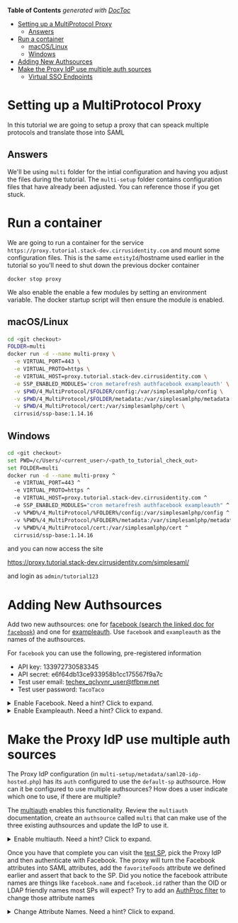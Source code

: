 <!-- START doctoc generated TOC please keep comment here to allow auto update -->
<!-- DON'T EDIT THIS SECTION, INSTEAD RE-RUN doctoc TO UPDATE -->
**Table of Contents**  *generated with [DocToc](https://github.com/thlorenz/doctoc)*

- [Setting up a MultiProtocol Proxy](#setting-up-a-multiprotocol-proxy)
  - [Answers](#answers)
- [Run a container](#run-a-container)
  - [macOS/Linux](#macoslinux)
  - [Windows](#windows)
- [Adding New Authsources](#adding-new-authsources)
- [Make the Proxy IdP use multiple auth sources](#make-the-proxy-idp-use-multiple-auth-sources)
  - [Virtual SSO Endpoints](#virtual-sso-endpoints)

<!-- END doctoc generated TOC please keep comment here to allow auto update -->


# Setting up a MultiProtocol Proxy

In this tutorial we are going to setup a proxy that can speack
multiple protocols and translate those into SAML

## Answers

We'll be using `multi` folder for the intial configuration and having you
adjust the files during the tutorial. The `multi-setup` folder contains configuration files that
have already been adjusted. You can reference those if you get stuck.


# Run a container

We are going to run a container for the service `https://proxy.tutorial.stack-dev.cirrusidentity.com`
and mount some configuration files. This is the same `entityId`/hostname used earlier in the tutorial
so you'll need to shut down the previous docker container

    docker stop proxy

We also enable the enable a few modules by setting an environment
variable. The docker startup script will then ensure the module is enabled.

## macOS/Linux
```bash
cd <git checkout>
FOLDER=multi
docker run -d --name multi-proxy \
  -e VIRTUAL_PORT=443 \
  -e VIRTUAL_PROTO=https \
  -e VIRTUAL_HOST=proxy.tutorial.stack-dev.cirrusidentity.com \
  -e SSP_ENABLED_MODULES='cron metarefresh authfacebook exampleauth' \
  -v $PWD/4_MultiProtocol/$FOLDER/config:/var/simplesamlphp/config \
  -v $PWD/4_MultiProtocol/$FOLDER/metadata:/var/simplesamlphp/metadata \
  -v $PWD/4_MultiProtocol/cert:/var/simplesamlphp/cert \
  cirrusid/ssp-base:1.14.16
```

## Windows
```bash
cd <git checkout>
set PWD=/c/Users/<current_user>/<path_to_tutorial_check_out>
set FOLDER=multi
docker run -d --name multi-proxy ^
  -e VIRTUAL_PORT=443 ^
  -e VIRTUAL_PROTO=https ^
  -e VIRTUAL_HOST=proxy.tutorial.stack-dev.cirrusidentity.com ^
  -e SSP_ENABLED_MODULES="cron metarefresh authfacebook exampleauth" ^
  -v %PWD%/4_MultiProtocol/%FOLDER%/config:/var/simplesamlphp/config ^
  -v %PWD%/4_MultiProtocol/%FOLDER%/metadata:/var/simplesamlphp/metadata ^
  -v %PWD%/4_MultiProtocol/cert:/var/simplesamlphp/cert ^
  cirrusid/ssp-base:1.14.16
```

and you can now access the site

https://proxy.tutorial.stack-dev.cirrusidentity.com/simplesaml/

and login as `admin/tutorial123`

# Adding New Authsources

Add two new authsources: one for [facebook (search the linked doc for `facebook`)](https://github.com/simplesamlphp/simplesamlphp/blob/v1.14.16/config-templates/authsources.php) and one for [exampleauth](https://simplesamlphp.org/docs/stable/simplesamlphp-idp#section_3). Use `facebook` and `exampleauth` as the names of the authsources.

For `facebook` you can use the following, pre-registered information

* API key: 133972730583345
* API secret: e6f64db13ce933958b1cc175567f9a7c
* Test user email: techex_qclvvnr_user@tfbnw.net
* Test user password: `TacoTaco`

<details>
  <summary>Enable Facebook. Need a hint? Click to expand.</summary>
  <p>

1. Edit `multi/config/authsources.php`
2. Add a `facebook` authsource

```php
     'facebook' => array(
        'authfacebook:Facebook',
        'api_key' => '133972730583345',
        'secret' => '36aefb235314bad5df075363b79cbbcd',
    ),

```

3. Test the [facebook authentication](https://proxy.tutorial.stack-dev.cirrusidentity.com/simplesaml/module.php/core/authenticate.php?as=facebook)
  </p>
</details>

<details>
  <summary>Enable Exampleauth. Need a hint? Click to expand.</summary>
  <p>

1. Edit `multi/config/authsources.php`
2. Add an `exampleauth` authsource

```php
    'exampleauth' => array(
        'exampleauth:UserPass',
        // Format is  username:passwor => array( attributes )
        'student:studentpass' => array(
            'uid' => array('test'),
            'eduPersonAffiliation' => array('member', 'student'),
        ),
        'employee:employeepass' => array(
            'uid' => array('employee'),
            'eduPersonAffiliation' => array('member', 'employee'),
        ),
    ),

```

3. Test the [exampleauth authentication](https://proxy.tutorial.stack-dev.cirrusidentity.com/simplesaml/module.php/core/authenticate.php?as=exampleauth)

  </p>
</details>

# Make the Proxy IdP use multiple auth sources

The Proxy IdP configuration (in
`multi-setup/metadata/saml20-idp-hosted.php`) has its `auth`
configured to use the `default-sp` authsource. How can it be
configured to use multiple authsources? How does a user indicate which
one to use, if there are multiple?

The
[multiauth](https://simplesamlphp.org/docs/stable/multiauth:multiauth)
enables this functionality.  Review the `multiauth` documentation,
create an `authsource` called `multi` that can make use of the three existing
authsources and update the IdP to use it.

<details>
  <summary>Enable multiauth. Need a hint? Click to expand.</summary>
  <p>

1. Edit `multi/config/authsources.php`
2. Add an `multi` authsource

```php
    'multi' => array(
        'multiauth:MultiAuth',
        'sources' => array(
            'default-sp' => array(
                'text' => array(
                    'en' => 'SAML Identity Providers',
                ),
            ),
            'facebook' => array(
                'text' => array(
                    'en' => 'Facebook',
                ),
            ),
            'exampleauth' => array(
                'text' => array(
                    'en' => 'Test Accounts',
                ),
            ),
        ),
    )
```

3. Test the [multiauth authentication](https://proxy.tutorial.stack-dev.cirrusidentity.com/simplesaml/module.php/core/authenticate.php?as=multi)

You should see something like
![Auth Selection](./img/multi-auth.png)

4. Edit `multi/metadata/saml20-idp-hosted.php` and set `auth` to `multi`


  </p>
</details>

Once you have that complete you can visit the [test
SP](https://service.tutorial.stack-dev.cirrusidentity.com/simplesaml/module.php/core/authenticate.php?as=default-sp),
pick the Proxy IdP and then authenticate with Facebook. The proxy will
turn the Facebook attributes into SAML attributes, add the
`favoriteFoods` attribute we defined earlier and assert that back to
the SP. Did you notice the facebook attribute names are things like
`facebook.name` and `facebook.id` rather than the OID or LDAP friendly
names most SPs will expect? Try to add an [AuthProc filter](https://simplesamlphp.org/docs/stable/simplesamlphp-authproc#section_2) to change those attribute names


<details>
  <summary>Change Attribute Names. Need a hint? Click to expand.</summary>
  <p>

1. Edit `multi/metadata/saml20-idp-hosted.php` to add a new authproc filter.
2. [`core:AttributeMap`](https://simplesamlphp.org/docs/stable/core:authproc_attributemap) can perform mapping and it can make use of predefined maps in [SSP's attributemap folder](https://github.com/simplesamlphp/simplesamlphp/tree/master/attributemap)
3. Add `facebook2name`
```php
    'authproc' => array(
        // Convert Facebook names to oids.
        90 => array(
            'class' => 'core:AttributeMap',
            'facebook2name',
            //ID isn't defined in the map
            'facebook.id' => 'uid',
        ),

        // The rest of your authproc filters follow
    ),

4. Perform your login again

  </p>
</details>

## Virtual SSO Endpoints

TODO: expand


